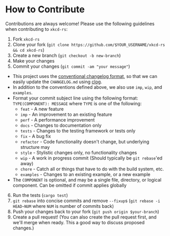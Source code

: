 # How to Contribute

Contributions are always welcome!
Please use the following guidelines when contributing to `xkcd-rs`:

1. Fork `xkcd-rs`
2. Clone your fork (`git clone https://github.com/$YOUR_USERNAME/xkcd-rs && cd xkcd-rs`)
3. Create a new branch (`git checkout -b new-branch`)
4. Make your changes
5. Commit your changes (`git commit -am "your message"`)
 * This project uses the
 [conventional changelog format][conventional-changelog-format], so that we can
 easily update the `CHANGELOG.md` using [clog][clog-cli].
 * In addition to the conventions defined above, we also use `imp`, `wip`,
   and `examples`.
 * Format your commit subject line using the following format:
   `TYPE(COMPONENT): MESSAGE` where `TYPE` is one of the following:
    - `feat` - A new feature
    - `imp` - An improvement to an existing feature
    - `perf` - A performance improvement
    - `docs` - Changes to documentation only
    - `tests` - Changes to the testing framework or tests only
    - `fix` - A bug fix
    - `refactor` - Code functionality doesn't change, but underlying structure
      may
    - `style` - Stylistic changes only, no functionality changes
    - `wip` - A work in progress commit (Should typically be `git rebase`'ed
      away)
    - `chore` - Catch all or things that have to do with the build system, etc.
    - `examples` - Changes to an existing example, or a new example
 * The `COMPONENT` is optional, and may be a single file, directory, or logical
   component.
   Can be omitted if commit applies globally
6. Run the tests (`cargo test`)
7. `git rebase` into concise commits and remove `--fixup`s
   (`git rebase -i HEAD~NUM` where `NUM` is number of commits back)
8. Push your changes back to your fork (`git push origin $your-branch`)
9. Create a pull request! (You can also create the pull request first, and
   we'll merge when ready.
   This a good way to discuss proposed changes.)

[clog-cli]: https://github.com/clog-tool/clog-cli "clog-tool/clog-cli"
[conventional-changelog-format]: https://github.com/angular/angular.js/blob/master/CONTRIBUTING.md#commit "Angular Git Commit Guidelines"
